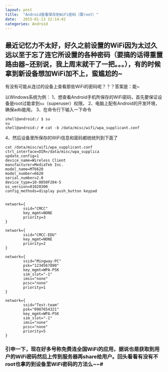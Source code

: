 ```yaml
---
layout: post
title:  "Android查看保存到WiFi密码（需root）"
date:   2015-01-13 22:14:42
categories: Android
---
```


## 最近记忆力不太好，好久之前设置的WiFi因为太过久远以至于忘了连它所设置的各种密码（要搞的话得重置路由器~还别说，我上周末就干了一把。。。），有的时候拿到新设备想加WiFi加不上，蛮尴尬的~
有没有可能从连过的设备上查看那些WiFi的密码呢？？？答案是：能~

以Windows系统为例：
1、想查看Android手机所保存的WiFi密码，首先要保证设备是root过能拿到`su`（superuser）权限。
2、电脑上配有Android的开发环境，确保adb能用。
3、在命令行下输入一下命令
```shell
shell@android:/ $ su
su
shell@android:/ # cat -b /data/misc/wifi/wpa_supplicant.conf
```
4、然后设备里所保存的WiFi信息和密码都统统列到下面了
```shell
cat /data/misc/wifi/wpa_supplicant.conf
ctrl_interface=DIR=/data/misc/wpa_supplica
update_config=1
device_name=Wireless Client
manufacturer=MediaTek Inc.
model_name=MT6620
model_number=6620
serial_number=2.0
device_type=10-0050F204-5
os_version=01020300
config_methods=display push_button keypad


network={
        ssid="CMCC"
        key_mgmt=NONE
        priority=3
}

network={
        ssid="CMCC-EDU"
        key_mgmt=NONE
        priority=2
}

network={
        ssid="Mingway-PC"
        psk="1234567890"
        key_mgmt=WPA-PSK
        sim_slot="-1"
        imsi="none"
        pcsc="none"
        priority=1
}

network={
        ssid="Test-team"
        psk="0987654321"
        key_mgmt=WPA-PSK
        sim_slot="-1"
        imsi="none"
        pcsc="none"
        priority=5
}
```

### 引申一下，现在好多号称免费连全国WiFi的应用，据说也是获取到用户的WiFi密码然后上传到服务器再share给用户。回头看看有没有不root也拿的到设备里WiFi密码的方法么~~#